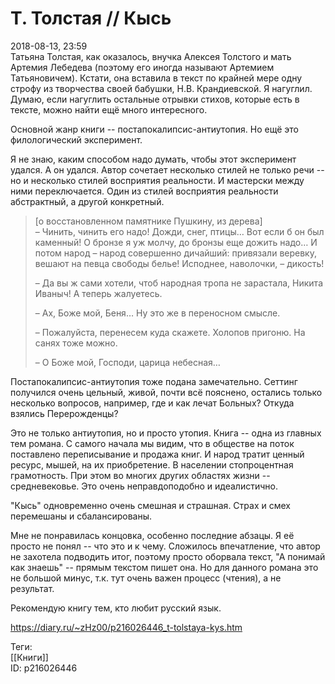 Т. Толстая // Кысь
===================

   
 2018-08-13, 23:59   
  Татьяна Толстая, как оказалось, внучка Алексея Толстого и мать Артемия Лебедева (поэтому его иногда называют Артемием Татьяновичем). Кстати, она вставила в текст по крайней мере одну строфу из творчества своей бабушки, Н.В. Крандиевской. Я нагуглил. Думаю, если нагуглить остальные отрывки стихов, которые есть в тексте, можно найти ещё много интересного.   
   
 Основной жанр книги -- постапокалипсис-антиутопия. Но ещё это филологический эксперимент.   
   
 Я не знаю, каким способом надо думать, чтобы этот эксперимент удался. А он удался. Автор сочетает несколько стилей не только речи -- но и несколько стилей восприятия реальности. И мастерски между ними переключается. Один из стилей восприятия реальности абстрактный, а другой конкретный.   
   
 
>  [о восстановленном памятнике Пушкину, из дерева]   
>   – Чинить, чинить его надо! Дожди, снег, птицы… Вот если б он был каменный! О бронзе я уж молчу, до бронзы еще дожить надо… И потом народ – народ совершенно дичайший: привязали веревку, вешают на певца свободы белье! Исподнее, наволочки, – дикость! 
> 
>   – Да вы ж сами хотели, чтоб народная тропа не зарастала, Никита Иваныч! А теперь жалуетесь. 
> 
>   – Ах, Боже мой, Беня… Ну это же в переносном смысле. 
> 
>   – Пожалуйста, перенесем куда скажете. Холопов пригоню. На санях тоже можно. 
> 
>   – О Боже мой, Господи, царица небесная… 
> 
>  

   
 Постапокалипсис-антиутопия тоже подана замечательно. Сеттинг получился очень цельный, живой, почти всё пояснено, остались только несколько вопросов, например, где и как лечат Больных? Откуда взялись Перерожденцы?   
   
 Это не только антиутопия, но и просто утопия. Книга -- одна из главных тем романа. С самого начала мы видим, что в обществе на поток поставлено переписывание и продажа книг. И народ тратит ценный ресурс, мышей, на их приобретение. В населении стопроцентная грамотность. При этом во многих других областях жизни -- средневековье. Это очень неправдоподобно и идеалистично.   
   
 "Кысь" одновременно очень смешная и страшная. Страх и смех перемешаны и сбалансированы.   
   
 Мне не понравилась концовка, особенно последние абзацы. Я её просто не понял -- что это и к чему. Сложилось впечатление, что автор не захотела подводить итог, поэтому просто оборвала текст, "А понимай как знаешь" -- прямым текстом пишет она. Но для данного романа это не большой минус, т.к. тут очень важен процесс (чтения), а не результат.   
   
 Рекомендую книгу тем, кто любит русский язык.   
    
 <https://diary.ru/~zHz00/p216026446_t-tolstaya-kys.htm>   
   
 Теги:   
 [[Книги]]   
 ID: p216026446